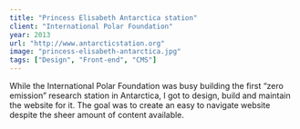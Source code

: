 ```yaml
---
title: "Princess Elisabeth Antarctica station"
client: "International Polar Foundation"
year: 2013
url: "http://www.antarcticstation.org"
image: "princess-elisabeth-antarctica.jpg"
tags: ["Design", "Front-end", "CMS"]
---
```


While the International Polar Foundation was busy building the first “zero emission” research station in Antarctica, I got to design, build and maintain the website for it. The goal was to create an easy to navigate website despite the sheer amount of content available.

